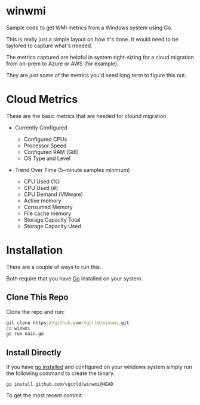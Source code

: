 # winwmi

Sample code to get WMI metrics from a Windows system using Go.

This is really just a simple layout on how it's done. It would need to 
be taylored to capture what's needed.

The metrics captured are 
helpful in system right-sizing for a cloud migration 
from on-prem to Azure or AWS (for example).

They are just some of the metrics you'd need long term to 
figure this out.

# Cloud Metrics

These are the basic metrics that are needed for clound migration. 

* Currently Configured 
  * Configured CPUs 
  * Processor Speed 
  * Configured RAM (GiB) 
  * OS Type and Level

* Trend Over Time (5-minute samples minimum) 
  * CPU Used (%)  
  * CPU Used (#) 
  * CPU Demand (VMware)  
  * Active memory 
  * Consumed Memory 
  * File cache memory 
  * Storage Capacity Total 
  * Storage Capacity Used 

# Installation

There are a couple of ways to run this. 

Both require that you have [Go](https://go.dev/dl/) installed on your system. 

## Clone This Repo

Clone the repo and run:

```cmd
git clone https://github.com/vgcrld/winwmi.git
cd winwmi
go run main.go
```

## Install Directly

If you have [go installed](https://go.dev/dl/) and configured on your windows system simply run
the following command to create the binary.

`go install github.com/vgcrld/winwmi@HEAD`

To get the most recent commit.
